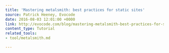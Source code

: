 ```yaml
---
title: 'Mastering metalsmith: best practices for static sites'
source: Patrick Heeney, Evocode
date: 2016-08-03 12:01:00 +0000
link: http://evocode.com/blog/mastering-metalsmith-best-practices-for-static-sites/
content_type: Tutorial
related_tools:
- tool/metalsmith.md

---
```

